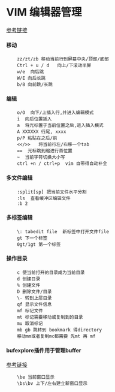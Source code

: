 # VIM 编辑器管理
[参考链接](https://www.cnblogs.com/markleaf/p/7808817.html)
#### **移动**
```
	zz/zt/zb 移动当前行到屏幕中央/顶部/底部
	Ctrl + u / d   向上/下滚动半屏
	w/e  向后跳
	W/E 向后长跳
	b/B 向前跳/长跳
```

#### **编辑**
```
	o/O  向下/上插入行,并进入编辑模式
	i  向后位置插入	
	a  将光标置于当前位置之后,进入插入模式
	A XXXXXX 行尾, xxxx
	p/P 粘贴在之后/前
	<</>>   将当前行左/右移一个tab
	==  光标跳到缩进行首位置
	~  当前字符切换大小写
	ctrl +n / ctrl+p  vim 自带得自动补全
```

#### **多文件编辑**
```
	:split[sp] 把当前文件水平分割
	:ls  查看缓冲区编辑文件
	:b 2
```

#### **多标签编辑**
```
	\: tabedit file  新标签中打开文件file
	gt 下一个标签
	0gt/1gt 第一个标签
```
#### **操作目录**
```
	c 使当前打开的目录成为当前目录
	d 创建目录
	% 创建文件
	D 删除文件/目录
	\- 转到上层目录
	qf 显示文件信息
	mf 标记文件
	mt 标记需要移动或复制到的目录
	mu 取消标记
	mb gb 跳转到 bookmark 得directory
	移动mm或者复制mc都需要 先mt 再 mf
```

#### **bufexplore插件用于管理buffer**
[参考链接](https://blog.csdn.net/icycolawater/article/details/77946139)
```
	\be 当前窗口显示
	\bs\bv 上下/左右建立新窗口显示
```
